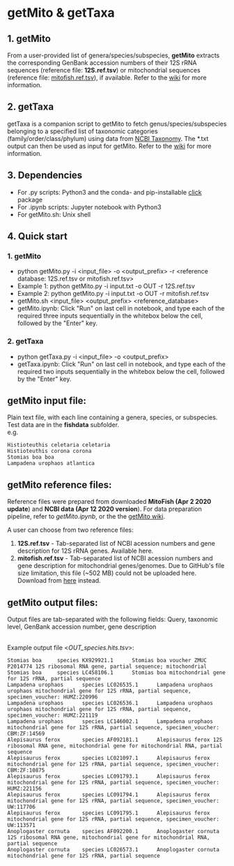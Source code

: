 # getMito & getTaxa
## 1. getMito
From a user-provided list of genera/species/subspecies, <b>getMito</b> extracts the corresponding GenBank accession numbers of their 12S rRNA sequences (reference file: <b>12S.ref.tsv</b>) or mitochondrial sequences (reference file: [mitofish.ref.tsv](https://drive.google.com/file/d/176hJjezjGTdGL3wYu4yM7nPmUV57Oiav/view?usp=sharing)), if available.  Refer to the [wiki](https://github.com/shenjean/getMito/wiki) for more information.

## 2. getTaxa
getTaxa is a companion script to getMito to fetch genus/species/subspecies belonging to a specified list of taxonomic categories (family/order/class/phylum) using data from [NCBI Taxonomy](https://www.ncbi.nlm.nih.gov/Taxonomy). The *.txt output can then be used as input for getMito. Refer to the [wiki](https://github.com/shenjean/getMito/wiki) for more information.

## 3. Dependencies
- For .py scripts: Python3 and the conda- and pip-installable [click](http://click.pocoo.org/5/) package
- For .ipynb scripts: Jupyter notebook with Python3
- For getMito.sh: Unix shell

## 4. Quick start
### 1. getMito
 - python getMito.py -i <input_file> -o <output_prefix> -r <reference database: 12S.ref.tsv or mitofish.ref.tsv>
 - Example 1: python getMito.py -i input.txt -o OUT -r 12S.ref.tsv
 - Example 2: python getMito.py -i input.txt -o OUT -r mitofish.ref.tsv
 - getMito.sh <input_file> <output_prefix> <reference_database>
 - getMito.ipynb: Click "Run" on last cell in notebook, and type each of the required three inputs sequentially in the whitebox below the cell, followed by the "Enter" key.

### 2. getTaxa
 - python getTaxa.py -i <input_file> -o <output_prefix> 
 - getTaxa.ipynb: Click "Run" on last cell in notebook, and type each of the required two inputs sequentially in the whitebox below the cell, followed by the "Enter" key.
 

## getMito input file:
Plain text file, with each line containing a genera, species, or subspecies. Test data are in the <b>fishdata</b> subfolder. <br>
e.g.
```
Histioteuthis celetaria celetaria
Histioteuthis corona corona
Stomias boa boa
Lampadena urophaos atlantica
```
## getMito reference files:
Reference files were prepared from downloaded <b>MitoFish (Apr 2 2020 update</b>) and <b>NCBI data (Apr 12 2020 version</b>). For data preparation pipeline, refer to <i>getMito.ipynb</i>, or the the [getMito wiki](https://github.com/shenjean/getMito/wiki). 

A user can choose from two reference files:
1. <b>12S.ref.tsv</b> - Tab-separated list of NCBI acession numbers and gene description for 12S rRNA genes. Available here.
2. <b>mitofish.ref.tsv</b> - Tab-separated list of NCBI acession numbers and gene description for mitochondrial genes/genomes. Due to GitHub's file size limitation, this file (~502 MB) could not be uploaded here. Download from [here](https://drive.google.com/file/d/176hJjezjGTdGL3wYu4yM7nPmUV57Oiav/view?usp=sharing) instead.

## getMito output files:
Output files are tab-separated with the following fields: Query, taxonomic level, GenBank accession number, gene description

<br>Example output file <<i>OUT_species.hits.tsv</i>>:
```
Stomias boa     species KX929921.1      Stomias boa voucher ZMUC P2014774 12S ribosomal RNA gene, partial sequence; mitochondrial
Stomias boa     species LC458106.1      Stomias boa mitochondrial gene for 12S rRNA, partial sequence
Lampadena urophaos      species LC026535.1      Lampadena urophaos urophaos mitochondrial gene for 12S rRNA, partial sequence, specimen_voucher: HUMZ:220996
Lampadena urophaos      species LC026536.1      Lampadena urophaos urophaos mitochondrial gene for 12S rRNA, partial sequence, specimen_voucher: HUMZ:221119
Lampadena urophaos      species LC146002.1      Lampadena urophaos mitochondrial gene for 12S rRNA, partial sequence, specimen_voucher: CBM:ZF:14569
Alepisaurus ferox       species AF092181.1      Alepisaurus ferox 12S ribosomal RNA gene, mitochondrial gene for mitochondrial RNA, partial sequence
Alepisaurus ferox       species LC021097.1      Alepisaurus ferox mitochondrial gene for 12S rRNA, partial sequence, specimen_voucher: CBM:ZF:10875
Alepisaurus ferox       species LC091793.1      Alepisaurus ferox mitochondrial gene for 12S rRNA, partial sequence, specimen_voucher: HUMZ:221156
Alepisaurus ferox       species LC091794.1      Alepisaurus ferox mitochondrial gene for 12S rRNA, partial sequence, specimen_voucher: UW:117706
Alepisaurus ferox       species LC091795.1      Alepisaurus ferox mitochondrial gene for 12S rRNA, partial sequence, specimen_voucher: UW:113571
Anoplogaster cornuta    species AF092200.1      Anoplogaster cornuta 12S ribosomal RNA gene, mitochondrial gene for mitochondrial RNA, partial sequence
Anoplogaster cornuta    species LC026573.1      Anoplogaster cornuta mitochondrial gene for 12S rRNA, partial sequence
```


